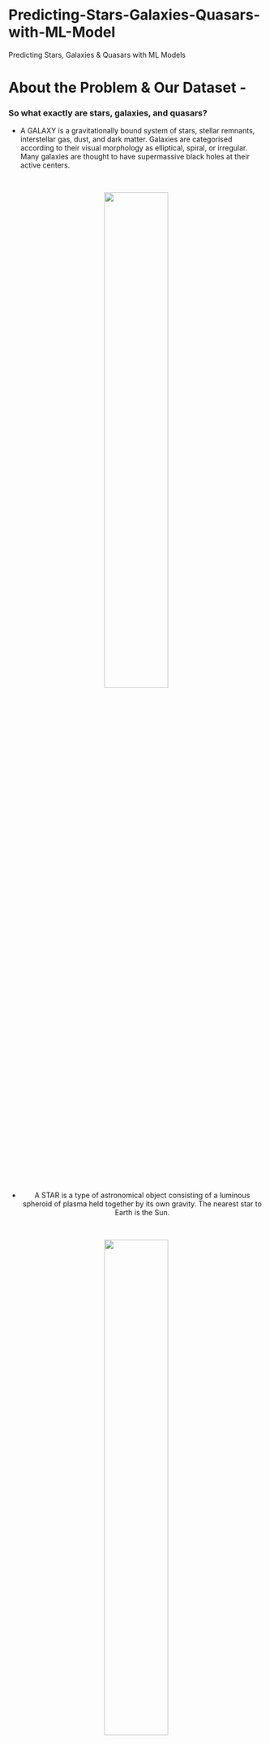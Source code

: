 # Predicting-Stars-Galaxies-Quasars-with-ML-Model
Predicting Stars, Galaxies &amp; Quasars with ML Models


# About the Problem & Our Dataset - <a name ="h1"></a>

### So what exactly are stars, galaxies, and quasars?

*  A GALAXY is a gravitationally bound system of stars, stellar remnants, interstellar gas, dust, and dark matter. Galaxies are categorised according to their visual morphology as elliptical, spiral, or irregular. Many galaxies are thought to have supermassive black holes at their active centers.

<br> <center> <img src = "https://drive.google.com/uc?id=16taukAE02GkdbR2u1nLVKdVkVB_h7Jc1" width = 50%> <br>

*    A STAR is a type of astronomical object consisting of a luminous spheroid of plasma held together by its own gravity. The nearest star to Earth is the Sun.

<br> <center> <img src = "https://drive.google.com/uc?id=1mJGJ6MXuc2LUIP_cbzQBjHAH84a_XJPD" width = 50%>


* A QUASAR, also known as a quasi-stellar object, is an extremely luminous active galactic nucleus (AGN). The power radiated by quasars is enormous. A typical quasar is 27 trillion times brighter than our sun! If you were to place a quasar at the distance of Pluto, it would vaporise all of Earth’s oceans to steam in a fifth of a second.

<br>  <center> <img src = "https://drive.google.com/uc?id=1leFEIYqPxz_expXFg_2v8bgkFQipk5F-" width = 50%>

The dataset we'll be using for this model is the [Sloan Digital Sky Survey DR14](https://www.kaggle.com/datasets/lucidlenn/sloan-digital-sky-survey)

<p align="justify">The data consists of 10,000 observations of space taken by the SDSS. Every observation is described by 17 feature columns and 1 class column which identifies it to be either a star, galaxy or quasar. 30% of it is used in testing the model performance and 70% in training of the model.
